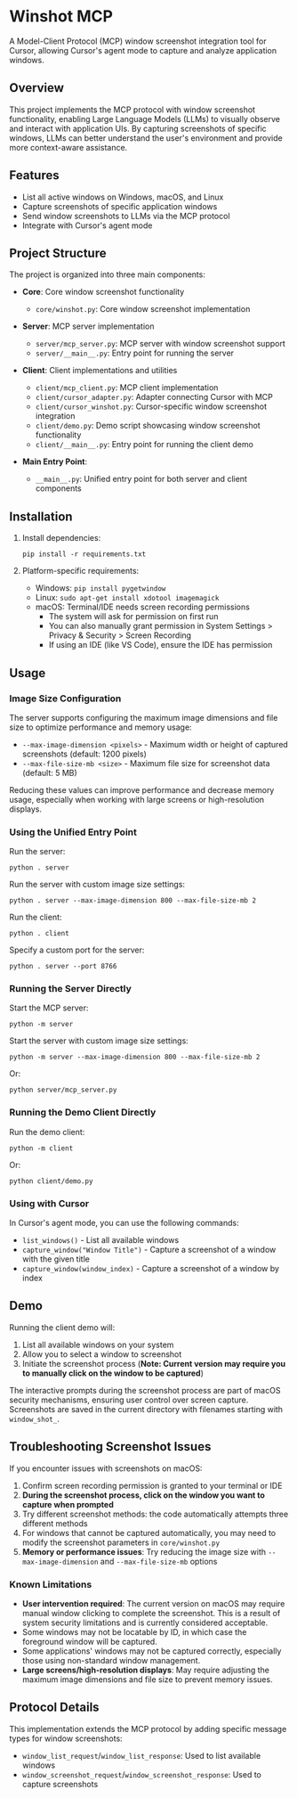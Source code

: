 # Winshot MCP

A Model-Client Protocol (MCP) window screenshot integration tool for Cursor, allowing Cursor's agent mode to capture and analyze application windows.

## Overview

This project implements the MCP protocol with window screenshot functionality, enabling Large Language Models (LLMs) to visually observe and interact with application UIs. By capturing screenshots of specific windows, LLMs can better understand the user's environment and provide more context-aware assistance.

## Features

- List all active windows on Windows, macOS, and Linux
- Capture screenshots of specific application windows
- Send window screenshots to LLMs via the MCP protocol
- Integrate with Cursor's agent mode

## Project Structure

The project is organized into three main components:

- **Core**: Core window screenshot functionality
  - `core/winshot.py`: Core window screenshot implementation

- **Server**: MCP server implementation
  - `server/mcp_server.py`: MCP server with window screenshot support
  - `server/__main__.py`: Entry point for running the server

- **Client**: Client implementations and utilities
  - `client/mcp_client.py`: MCP client implementation
  - `client/cursor_adapter.py`: Adapter connecting Cursor with MCP
  - `client/cursor_winshot.py`: Cursor-specific window screenshot integration
  - `client/demo.py`: Demo script showcasing window screenshot functionality
  - `client/__main__.py`: Entry point for running the client demo

- **Main Entry Point**: 
  - `__main__.py`: Unified entry point for both server and client components

## Installation

1. Install dependencies:
   ```
   pip install -r requirements.txt
   ```

2. Platform-specific requirements:
   - Windows: `pip install pygetwindow`
   - Linux: `sudo apt-get install xdotool imagemagick`
   - macOS: Terminal/IDE needs screen recording permissions
     - The system will ask for permission on first run
     - You can also manually grant permission in System Settings > Privacy & Security > Screen Recording
     - If using an IDE (like VS Code), ensure the IDE has permission

## Usage

### Image Size Configuration

The server supports configuring the maximum image dimensions and file size to optimize performance and memory usage:

- `--max-image-dimension <pixels>` - Maximum width or height of captured screenshots (default: 1200 pixels)
- `--max-file-size-mb <size>` - Maximum file size for screenshot data (default: 5 MB)

Reducing these values can improve performance and decrease memory usage, especially when working with large screens or high-resolution displays.

### Using the Unified Entry Point

Run the server:
```
python . server
```

Run the server with custom image size settings:
```
python . server --max-image-dimension 800 --max-file-size-mb 2
```

Run the client:
```
python . client
```

Specify a custom port for the server:
```
python . server --port 8766
```

### Running the Server Directly

Start the MCP server:
```
python -m server
```

Start the server with custom image size settings:
```
python -m server --max-image-dimension 800 --max-file-size-mb 2
```

Or:
```
python server/mcp_server.py
```

### Running the Demo Client Directly

Run the demo client:
```
python -m client
```

Or:
```
python client/demo.py
```

### Using with Cursor

In Cursor's agent mode, you can use the following commands:
- `list_windows()` - List all available windows
- `capture_window("Window Title")` - Capture a screenshot of a window with the given title
- `capture_window(window_index)` - Capture a screenshot of a window by index

## Demo

Running the client demo will:
1. List all available windows on your system
2. Allow you to select a window to screenshot
3. Initiate the screenshot process (**Note: Current version may require you to manually click on the window to be captured**)

The interactive prompts during the screenshot process are part of macOS security mechanisms, ensuring user control over screen capture. Screenshots are saved in the current directory with filenames starting with `window_shot_`.

## Troubleshooting Screenshot Issues

If you encounter issues with screenshots on macOS:

1. Confirm screen recording permission is granted to your terminal or IDE
2. **During the screenshot process, click on the window you want to capture when prompted**
3. Try different screenshot methods: the code automatically attempts three different methods
4. For windows that cannot be captured automatically, you may need to modify the screenshot parameters in `core/winshot.py`
5. **Memory or performance issues**: Try reducing the image size with `--max-image-dimension` and `--max-file-size-mb` options

### Known Limitations

- **User intervention required**: The current version on macOS may require manual window clicking to complete the screenshot. This is a result of system security limitations and is currently considered acceptable.
- Some windows may not be locatable by ID, in which case the foreground window will be captured.
- Some applications' windows may not be captured correctly, especially those using non-standard window management.
- **Large screens/high-resolution displays**: May require adjusting the maximum image dimensions and file size to prevent memory issues.

## Protocol Details

This implementation extends the MCP protocol by adding specific message types for window screenshots:

- `window_list_request`/`window_list_response`: Used to list available windows
- `window_screenshot_request`/`window_screenshot_response`: Used to capture screenshots 
